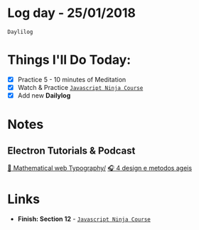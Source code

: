 # Log day - 25/01/2018

`Daylilog`

# Things I'll Do Today:

- [x] Practice 5 - 10 minutes of Meditation
- [x] Watch & Practice [`Javascript Ninja Course`](https://github.com/wgoulart/course-javascript-ninja)
- [x] Add new **Dailylog**

# Notes

## Electron Tutorials & Podcast
[📰 Mathematical web Typography/](http://jxnblk.com/writing/posts/mathematical-web-typography/)
[🎧 4 design e metodos ageis](https://www.concrete.com.br/2016/06/09/prodcast-4-design-e-metodos-ageis/)


# Links

- **Finish: Section 12** - [`Javascript Ninja Course`](https://github.com/wgoulart/course-javascript-ninja)
